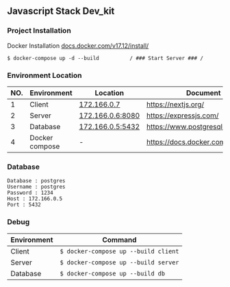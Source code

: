 ## Javascript Stack Dev_kit

### Project Installation

Docker Installation [docs.docker.com/v17.12/install/](https://docs.docker.com/v17.12/install/)

```
$ docker-compose up -d --build 			/ ### Start Server ### /
```

### Environment Location

| NO.| Environment | Location | Document |
| ------ | ------ | ------ | ------ |
| 1 | Client | [172.166.0.7](http://172.166.0.7/) | https://nextjs.org/ |
| 2 | Server | [172.166.0.6:8080](http://172.166.0.6:8080) | https://expressjs.com/ |
| 3 | Database | [172.166.0.5:5432](http://172.166.0.5:5432) | https://www.postgresql.org/ |
| 4 | Docker compose | - | https://docs.docker.com/compose/ |

### Database

```
Database : postgres
Username : postgres 
Password : 1234 
Host : 172.166.0.5 
Port : 5432 
```

### Debug

| Environment | Command  |
| ------------ | ------------ |
| Client | `$ docker-compose up --build client` |
| Server | `$ docker-compose up --build server` |
| Database | `$ docker-compose up --build db` |
